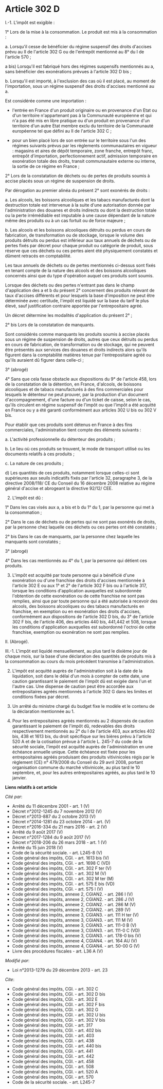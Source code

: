 # Article 302 D

I.-1. L'impôt est exigible : 

1° Lors de la mise à la consommation. Le produit est mis à la consommation : 

a. Lorsqu'il cesse de bénéficier du régime suspensif des droits d'accises prévu au II de l'article 302 G ou de l'entrepôt
mentionné au 8° du I de l'article 570 ; 

a bis) Lorsqu'il est fabriqué hors des régimes suspensifs mentionnés au a, sans bénéficier des exonérations prévues à
l'article 302 D bis ; 

b. Lorsqu'il est importé, à l'exclusion des cas où il est placé, au moment de l'importation, sous un régime suspensif des
droits d'accises mentionné au a. 

Est considérée comme une importation :

- l'entrée en France d'un produit originaire ou en provenance d'un Etat ou d'un territoire n'appartenant pas à la Communauté
européenne et qui n'a pas été mis en libre pratique ou d'un produit en provenance d'un territoire d'un autre Etat membre
exclu du territoire de la Communauté européenne tel que défini au II de l'article 302 C ;

- pour un bien placé lors de son entrée sur le territoire sous l'un des régimes suivants prévus par les règlements
communautaires en vigueur : magasins et aires de dépôt temporaire, zone franche, entrepôt franc, entrepôt d'importation,
perfectionnement actif, admission temporaire en exonération totale des droits, transit communautaire externe ou interne, la
sortie de ce régime en France ; 

2° Lors de la constatation de déchets ou de pertes de produits soumis à accise placés sous un régime de suspension de
droits. 

Par dérogation au premier alinéa du présent 2° sont exonérés de droits : 

a. Les alcools, les boissons alcooliques et les tabacs manufacturés dont la destruction totale est intervenue à la suite
d'une autorisation donnée par l'administration des douanes et droits indirects ou dont la destruction totale ou la perte
irrémédiable est imputable à une cause dépendant de la nature même des produits ou à un cas fortuit ou de force majeure ; 

b. Les alcools et les boissons alcooliques détruits ou perdus en cours de fabrication, de transformation ou de stockage,
lorsque le volume des produits détruits ou perdus est inférieur aux taux annuels de déchets ou de pertes fixés par décret
pour chaque produit ou catégorie de produit, sous réserve que ces déchets ou ces pertes aient été physiquement constatés et
dûment retracés en comptabilité. 

Les taux annuels de déchets ou de pertes mentionnés ci-dessus sont fixés en tenant compte de la nature des alcools et des
boissons alcooliques concernés ainsi que du type d'opération auquel ces produits sont soumis. 

Lorsque des déchets ou des pertes n'entrant pas dans le champ d'application des a et b du présent 2° concernent des produits
relevant de taux d'accises différents et pour lesquels la base d'imposition ne peut être déterminée avec certitude, l'impôt
est liquidé sur la base du tarif le plus élevé, sauf justification contraire apportée par l'entrepositaire agréé. 

Un décret détermine les modalités d'application du présent 2° ; 

2° bis Lors de la constatation de manquants. 

Sont considérés comme manquants les produits soumis à accise placés sous un régime de suspension de droits, autres que ceux
détruits ou perdus en cours de fabrication, de transformation ou de stockage, qui ne peuvent être présentés aux services des
douanes et droits indirects alors qu'ils figurent dans la comptabilité matières tenue par l'entrepositaire agréé ou qu'ils
auraient dû figurer dans celle-ci ; 

3° (abrogé) 

4° Sans que cela fasse obstacle aux dispositions du 9° de l'article 458, lors de la constatation de la détention, en France,
d'alcools, de boissons alcooliques et de tabacs manufacturés à des fins commerciales pour lesquels le détenteur ne peut
prouver, par la production d'un document d'accompagnement, d'une facture ou d'un ticket de caisse, selon le cas, qu'ils
circulent en régime suspensif de l'impôt ou que l'impôt a été acquitté en France ou y a été garanti conformément aux articles
302 U bis ou 302 V bis. 

Pour établir que ces produits sont détenus en France à des fins commerciales, l'administration tient compte des éléments
suivants : 

a. L'activité professionnelle du détenteur des produits ; 

b. Le lieu où ces produits se trouvent, le mode de transport utilisé ou les documents relatifs à ces produits ; 

c. La nature de ces produits ; 

d) Les quantités de ces produits, notamment lorsque celles-ci sont supérieures aux seuils indicatifs fixés par l'article 32,
paragraphe 3, de la directive 2008/118/ CE du Conseil du 16 décembre 2008 relative au régime général d'accise et abrogeant la
directive 92/12/ CEE. 

2. L'impôt est dû : 

1° Dans les cas visés aux a, a bis et b du 1° du 1, par la personne qui met à la consommation ; 

2° Dans le cas de déchets ou de pertes qui ne sont pas exonérés de droits, par la personne chez laquelle ces déchets ou ces
pertes ont été constatés ; 

2° bis Dans le cas de manquants, par la personne chez laquelle les manquants sont constatés ; 

3° (abrogé) 

4° Dans les cas mentionnés au 4° du 1, par la personne qui détient ces produits. 

3. L'impôt est acquitté par toute personne qui a bénéficié d'une exonération ou d'une franchise des droits d'accises
mentionnée à l'article 302 E ou aux 1° et 2° de l'article 302 F bis ou à l'article 317, lorsque les conditions d'application
auxquelles est subordonnée l'obtention de cette exonération ou de cette franchise ne sont pas remplies, ainsi que par toute
personne qui a été autorisée à recevoir des alcools, des boissons alcooliques ou des tabacs manufacturés en franchise, en
exemption ou en exonération des droits d'accises, conformément aux dispositions de l'article 302 D bis, du 3° de l'article
302 F bis, de l'article 406, des articles 440 bis, 441,442 et 508, lorsque les conditions d'application auxquelles est
subordonné l'octroi de cette franchise, exemption ou exonération ne sont pas remplies. 

II. (Abrogé). 

III.-1. L'impôt est liquidé mensuellement, au plus tard le dixième jour de chaque mois, sur la base d'une déclaration des
quantités de produits mis à la consommation au cours du mois précédent transmise à l'administration. 

2. L'impôt est acquitté auprès de l'administration soit à la date de la liquidation, soit dans le délai d'un mois à compter
de cette date, une caution garantissant le paiement de l'impôt dû est exigée dans l'un et l'autre cas. Une dispense de
caution peut être accordée aux entrepositaires agréés mentionnés à l'article 302 G dans les limites et conditions fixées par
décret. 

3. Un arrêté du ministre chargé du budget fixe le modèle et le contenu de la déclaration mentionnée au 1.

4. Pour les entrepositaires agréés mentionnés au 2 dispensés de caution garantissant le paiement de l'impôt dû, redevables
des droits respectivement mentionnés au 2° du I de l'article 403, aux articles 402 bis, 438 et 1613 bis, du droit spécifique
sur les bières prévu à l'article 520 A et de la cotisation prévue à l'article L. 245-7 du code de la sécurité sociale,
l'impôt est acquitté auprès de l'administration en une échéance annuelle unique. Cette échéance est fixée pour les
entrepositaires agréés produisant des produits vitivinicoles régis par le règlement (CE) n° 479/2008 du Conseil du 29 avril
2008, portant organisation commune du marché vitivinicole, au plus tard le 10 septembre, et, pour les autres entrepositaires
agréés, au plus tard le 10 janvier.

**Liens relatifs à cet article**

_Cité par_:

  - Arrêté du 11 décembre 2001 - art. 1 (V)
  - Décret n°2012-1245 du 7 novembre 2012 (V)
  - Décret n°2013-887 du 2 octobre 2013 (V)
  - Décret n°2014-1281 du 23 octobre 2014 - art. (V)
  - Décret n°2016-334 du 21 mars 2016 - art. 2 (V)
  - Arrêté du 9 août 2017 (V)
  - Décret n°2017-1284 du 9 août 2017 (V)
  - Décret n°2018-206 du 26 mars 2018 - art. 1 (V)
  - Arrêté du 15 juin 2018 (V)
  - Code de la sécurité sociale. - art. L245-8 (V)
  - Code général des impôts, CGI. - art. 1613 bis (V)
  - Code général des impôts, CGI. - art. 1698 C (VD)
  - Code général des impôts, CGI. - art. 302 F ter (V)
  - Code général des impôts, CGI. - art. 302 M (V)
  - Code général des impôts, CGI. - art. 302 M ter (M)
  - Code général des impôts, CGI. - art. 575 E bis (VD)
  - Code général des impôts, CGI. - art. 575 I (V)
  - Code général des impôts, annexe 2, CGIAN2. - art. 286 I (V)
  - Code général des impôts, annexe 2, CGIAN2. - art. 286 J (V)
  - Code général des impôts, annexe 2, CGIAN2. - art. 286 M (V)
  - Code général des impôts, annexe 2, CGIAN2. - art. 289 (V)
  - Code général des impôts, annexe 3, CGIAN3. - art. 111 H ter (V)
  - Code général des impôts, annexe 3, CGIAN3. - art. 111 M (V)
  - Code général des impôts, annexe 3, CGIAN3. - art. 111-0 B (V)
  - Code général des impôts, annexe 3, CGIAN3. - art. 111-0 C (VD)
  - Code général des impôts, annexe 3, CGIAN3. - art. 178-0 bis (V)
  - Code général des impôts, annexe 4, CGIAN4. - art. 164 AU (V)
  - Code général des impôts, annexe 4, CGIAN4. - art. 50-00 G (V)
  - Livre des procédures fiscales - art. L36 A (V)

_Modifié par_:

  - Loi n°2013-1279 du 29 décembre 2013 - art. 23

_Cite_:

  - Code général des impôts, CGI. - art. 302 C
  - Code général des impôts, CGI. - art. 302 D bis
  - Code général des impôts, CGI. - art. 302 E
  - Code général des impôts, CGI. - art. 302 F bis
  - Code général des impôts, CGI. - art. 302 G
  - Code général des impôts, CGI. - art. 302 U bis
  - Code général des impôts, CGI. - art. 302 V bis
  - Code général des impôts, CGI. - art. 317
  - Code général des impôts, CGI. - art. 402 bis
  - Code général des impôts, CGI. - art. 403
  - Code général des impôts, CGI. - art. 438
  - Code général des impôts, CGI. - art. 440 bis
  - Code général des impôts, CGI. - art. 441
  - Code général des impôts, CGI. - art. 442
  - Code général des impôts, CGI. - art. 458
  - Code général des impôts, CGI. - art. 508
  - Code général des impôts, CGI. - art. 520 A
  - Code général des impôts, CGI. - art. 570
  - Code de la sécurité sociale. - art. L245-7

